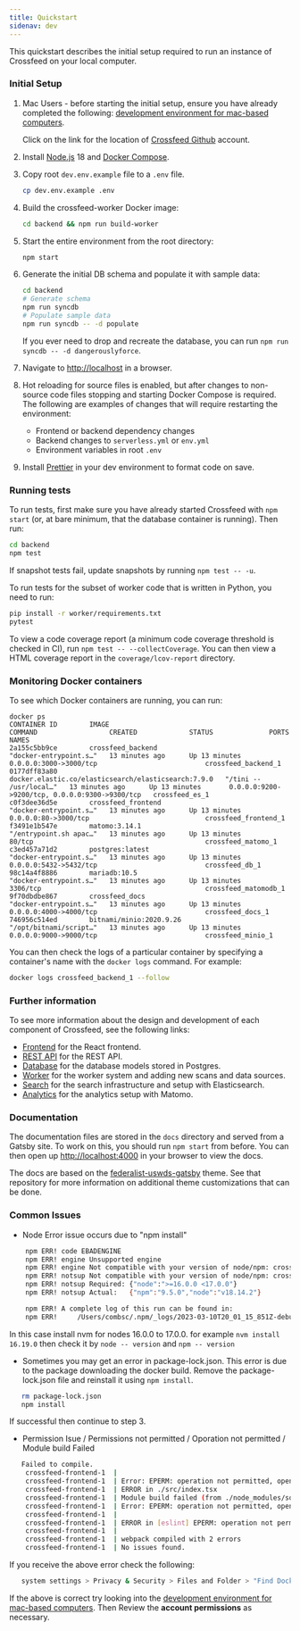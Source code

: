 ```yaml
---
title: Quickstart
sidenav: dev
---
```


This quickstart describes the initial setup required to run an instance of Crossfeed on your local computer.

### Initial Setup

1. Mac Users - before starting the initial setup, ensure you have already completed the following: [development environment for mac-based computers](https://github.com/cisagov/development-guide/blob/develop/dev_envs/mac-env-setup.md).

   Click on the link for the location of [Crossfeed Github](https://github.com/cisagov/crossfeed) account.

2. Install [Node.js](https://nodejs.org/en/download/) 18 and [Docker Compose](https://docs.docker.com/compose/install/).

3. Copy root `dev.env.example` file to a `.env` file.

   ```bash
   cp dev.env.example .env
   ```

4. Build the crossfeed-worker Docker image:

   ```bash
   cd backend && npm run build-worker
   ```

5. Start the entire environment from the root directory:

   ```bash
   npm start
   ```

6. Generate the initial DB schema and populate it with sample data:

   ```bash
   cd backend
   # Generate schema
   npm run syncdb
   # Populate sample data
   npm run syncdb -- -d populate
   ```

   If you ever need to drop and recreate the database, you can run `npm run syncdb -- -d dangerouslyforce`.

7. Navigate to [http://localhost](http://localhost) in a browser.

8. Hot reloading for source files is enabled, but after changes to non-source code files stopping and starting Docker Compose is required. The following are examples of changes that will require restarting the environment:

   - Frontend or backend dependency changes
   - Backend changes to `serverless.yml` or `env.yml`
   - Environment variables in root `.env`

9. Install [Prettier](https://www.robinwieruch.de/how-to-use-prettier-vscode) in your dev environment to format code on save.

### Running tests

To run tests, first make sure you have already started Crossfeed with `npm start` (or, at bare minimum, that the database container is running). Then run:

```bash
cd backend
npm test
```

If snapshot tests fail, update snapshots by running `npm test -- -u`.

To run tests for the subset of worker code that is written in Python, you need to run:

```bash
pip install -r worker/requirements.txt
pytest
```

To view a code coverage report (a minimum code coverage threshold is checked in CI), run `npm test -- --collectCoverage`. You can then view a HTML coverage report in the `coverage/lcov-report` directory.

### Monitoring Docker containers

To see which Docker containers are running, you can run:

```bash{outputLines: 2-10}
docker ps
CONTAINER ID        IMAGE                                                 COMMAND                  CREATED             STATUS              PORTS                                            NAMES
2a155c5bb9ce        crossfeed_backend                                     "docker-entrypoint.s…"   13 minutes ago      Up 13 minutes       0.0.0.0:3000->3000/tcp                           crossfeed_backend_1
0177dff83a80        docker.elastic.co/elasticsearch/elasticsearch:7.9.0   "/tini -- /usr/local…"   13 minutes ago      Up 13 minutes       0.0.0.0:9200->9200/tcp, 0.0.0.0:9300->9300/tcp   crossfeed_es_1
c0f3dee36d5e        crossfeed_frontend                                    "docker-entrypoint.s…"   13 minutes ago      Up 13 minutes       0.0.0.0:80->3000/tcp                             crossfeed_frontend_1
f3491e1b547e        matomo:3.14.1                                         "/entrypoint.sh apac…"   13 minutes ago      Up 13 minutes       80/tcp                                           crossfeed_matomo_1
c3ed457a71d2        postgres:latest                                       "docker-entrypoint.s…"   13 minutes ago      Up 13 minutes       0.0.0.0:5432->5432/tcp                           crossfeed_db_1
98c14a4f8886        mariadb:10.5                                          "docker-entrypoint.s…"   13 minutes ago      Up 13 minutes       3306/tcp                                         crossfeed_matomodb_1
9f70dbdbe867        crossfeed_docs                                        "docker-entrypoint.s…"   13 minutes ago      Up 13 minutes       0.0.0.0:4000->4000/tcp                           crossfeed_docs_1
746956c514ed        bitnami/minio:2020.9.26                               "/opt/bitnami/script…"   13 minutes ago      Up 13 minutes       0.0.0.0:9000->9000/tcp                           crossfeed_minio_1
```

You can then check the logs of a particular container by specifying a container's name with the `docker logs` command. For example:

```bash
docker logs crossfeed_backend_1 --follow
```

### Further information

To see more information about the design and development of each component of Crossfeed,
see the following links:

- [Frontend](frontend.md) for the React frontend.
- [REST API](rest-api.md) for the REST API.
- [Database](database.md) for the database models stored in Postgres.
- [Worker](worker.md) for the worker system and adding new scans and data sources.
- [Search](search.md) for the search infrastructure and setup with Elasticsearch.
- [Analytics](analytics.md) for the analytics setup with Matomo.

### Documentation

The documentation files are stored in the `docs` directory and served from a Gatsby site. To work on this, you should run `npm start` from before. You can then open up [http://localhost:4000](http://localhost:4000) in your browser to view the docs.

The docs are based on the [federalist-uswds-gatsby](https://github.com/18F/federalist-uswds-gatsby) theme. See that repository for more information on additional theme customizations that can be done.

### Common Issues

- Node Error issue occurs due to "npm install"

```bash
    npm ERR! code EBADENGINE
	npm ERR! engine Unsupported engine
	npm ERR! engine Not compatible with your version of node/npm: crossfeed-backend@1.0.0
	npm ERR! notsup Not compatible with your version of node/npm: crossfeed-backend@1.0.0
	npm ERR! notsup Required: {"node":">=16.0.0 <17.0.0"}
	npm ERR! notsup Actual:   {"npm":"9.5.0","node":"v18.14.2"}

	npm ERR! A complete log of this run can be found in:
    npm ERR!     /Users/combsc/.npm/_logs/2023-03-10T20_01_15_851Z-debug-0.log
```

In this case install nvm for nodes 16.0.0 to 17.0.0.
for example `nvm install 16.19.0` then check it by `node -- version` and `npm -- version`

- Sometimes you may get an error in package-lock.json. This error is due to the package downloading the docker build. Remove the package-lock.json file and reinstall it using `npm install`.

```bash
   rm package-lock.json
   npm install
```

If successful then continue to step 3.

- Permission Isue / Permissions not permitted / Oporation not permitted / Module build Failed

```bash
   Failed to compile.
	crossfeed-frontend-1  |
	crossfeed-frontend-1  | Error: EPERM: operation not permitted, open '/app/src/index.tsx'
	crossfeed-frontend-1  | ERROR in ./src/index.tsx
	crossfeed-frontend-1  | Module build failed (from ./node_modules/source-map-loader/dist/cjs.js):
	crossfeed-frontend-1  | Error: EPERM: operation not permitted, open '/app/src/index.tsx'
	crossfeed-frontend-1  |
	crossfeed-frontend-1  | ERROR in [eslint] EPERM: operation not permitted, open '/app/src/index.tsx'
	crossfeed-frontend-1  |
	crossfeed-frontend-1  | webpack compiled with 2 errors
    crossfeed-frontend-1  | No issues found.
```

If you receive the above error check the following:

```bash
   system settings > Privacy & Security > Files and Folder > "Find Docker" > click on Docker > Under Documents Folder ensure its on by swipping right and showing blue icon.
```

If the above is correct try looking into the [development environment for mac-based computers](https://github.com/cisagov/development-guide/blob/develop/dev_envs/mac-env-setup.md). Then Review the **account permissions** as necessary.
